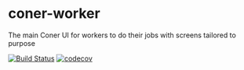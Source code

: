 # coner-worker
The main Coner UI for workers to do their jobs with screens tailored to purpose

[![Build Status](https://travis-ci.org/caeos/coner-worker.svg?branch=master)](https://travis-ci.org/caeos/coner-worker)
[![codecov](https://codecov.io/gh/caeos/coner-worker/branch/master/graph/badge.svg)](https://codecov.io/gh/caeos/coner-worker)